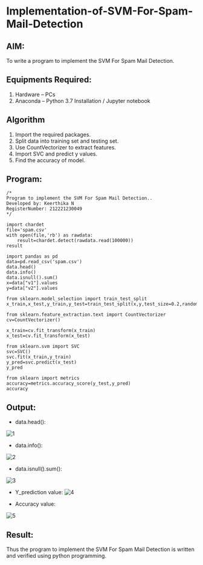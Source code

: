 # Implementation-of-SVM-For-Spam-Mail-Detection

## AIM:
To write a program to implement the SVM For Spam Mail Detection.

## Equipments Required:
1. Hardware – PCs
2. Anaconda – Python 3.7 Installation / Jupyter notebook

## Algorithm
1. Import the required packages.
2. Split data into training set and testing set.
3. Use CountVectorizer to extract features.
4. Import SVC and predict y values.
5. Find the accuracy of model.

## Program:
```
/*
Program to implement the SVM For Spam Mail Detection..
Developed by: Keerthika N
RegisterNumber: 212221230049
*/
```
```
import chardet
file='spam.csv'
with open(file,'rb') as rawdata:
    result=chardet.detect(rawdata.read(100000))
result

import pandas as pd
data=pd.read_csv('spam.csv')
data.head()
data.info()
data.isnull().sum()
x=data["v1"].values
y=data["v2"].values

from sklearn.model_selection import train_test_split
x_train,x_test,y_train,y_test=train_test_split(x,y,test_size=0.2,random_state=0)

from sklearn.feature_extraction.text import CountVectorizer
cv=CountVectorizer()

x_train=cv.fit_transform(x_train)
x_test=cv.fit_transform(x_test)

from sklearn.svm import SVC
svc=SVC()
svc.fit(x_train,y_train)
y_pred=svc.predict(x_test)
y_pred

from sklearn import metrics
accuracy=metrics.accuracy_score(y_test,y_pred)
accuracy
```

## Output:
* data.head():

![1](https://github.com/KeerthikaNagarajan/Implementation-of-SVM-For-Spam-Mail-Detection/assets/93427089/866fddc6-81e3-4a29-ba5c-0f4d1d153837)

* data.info():

![2](https://github.com/KeerthikaNagarajan/Implementation-of-SVM-For-Spam-Mail-Detection/assets/93427089/c25f65f4-6757-4300-aa75-c89b63993866)

* data.isnull().sum():

![3](https://github.com/KeerthikaNagarajan/Implementation-of-SVM-For-Spam-Mail-Detection/assets/93427089/073714e2-5ecf-4c7b-b8f0-63b82f615d2c)

* Y_prediction value:
![4](https://github.com/KeerthikaNagarajan/Implementation-of-SVM-For-Spam-Mail-Detection/assets/93427089/cb81c8bb-640e-450c-8ea8-32c95f2b8aa9)

* Accuracy value:

![5](https://github.com/KeerthikaNagarajan/Implementation-of-SVM-For-Spam-Mail-Detection/assets/93427089/b237de89-7480-484d-9bc7-55985a66f092)

## Result:
Thus the program to implement the SVM For Spam Mail Detection is written and verified using python programming.
